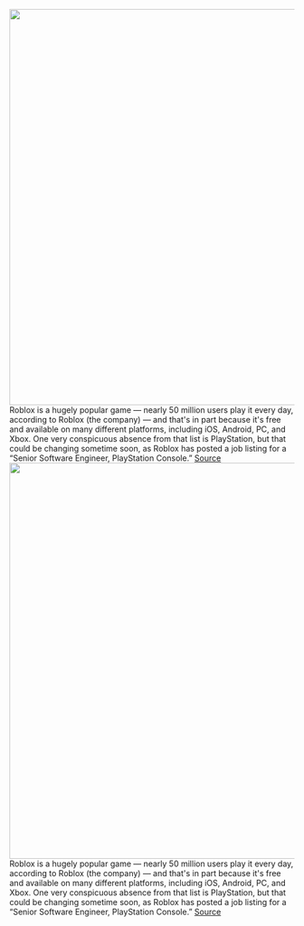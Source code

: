 <img src='https://cdn.vox-cdn.com/thumbor/d9icOFu_7YMmNj04ljtq0Y4ZR3Y=/0x0:3900x3185/1200x800/filters:focal(1638x1281:2262x1905)/cdn.vox-cdn.com/uploads/chorus_image/image/70601339/Roblox_Avatar_Lineup_3900x4984.0.jpg' width='700px' /><br/>
Roblox is a hugely popular game — nearly 50 million users play it every day, according to Roblox (the company) — and that's in part because it's free and available on many different platforms, including iOS, Android, PC, and Xbox. One very conspicuous absence from that list is PlayStation, but that could be changing sometime soon, as Roblox has posted a job listing for a “Senior Software Engineer, PlayStation Console.”
<a href='https://www.theverge.com/2022/3/9/22969412/roblox-hiring-playstation-engineer'> Source <a/><img src='https://cdn.vox-cdn.com/thumbor/d9icOFu_7YMmNj04ljtq0Y4ZR3Y=/0x0:3900x3185/1200x800/filters:focal(1638x1281:2262x1905)/cdn.vox-cdn.com/uploads/chorus_image/image/70601339/Roblox_Avatar_Lineup_3900x4984.0.jpg' width='700px' /><br/>
Roblox is a hugely popular game — nearly 50 million users play it every day, according to Roblox (the company) — and that's in part because it's free and available on many different platforms, including iOS, Android, PC, and Xbox. One very conspicuous absence from that list is PlayStation, but that could be changing sometime soon, as Roblox has posted a job listing for a “Senior Software Engineer, PlayStation Console.”
<a href='https://www.theverge.com/2022/3/9/22969412/roblox-hiring-playstation-engineer'> Source <a/>